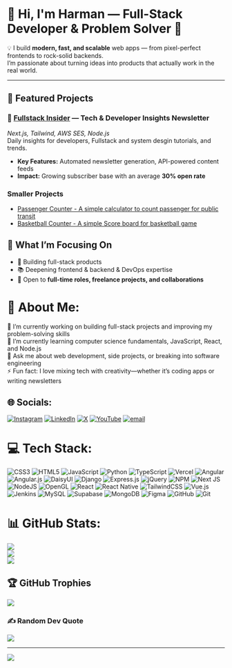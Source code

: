 # 👋 Hi, I'm Harman — Full-Stack Developer & Problem Solver 🚀

💡 I build **modern, fast, and scalable** web apps — from pixel-perfect frontends to rock-solid backends.  
I’m passionate about turning ideas into products that actually work in the real world.  

---

## 📌 Featured Projects

### 🔹 [Fullstack Insider](https://fullstackinsider.com) — Tech & Developer Insights Newsletter  
*Next.js, Tailwind, AWS SES, Node.js*  
Daily insights for developers, Fullstack and system desgin tutorials, and trends.  
- **Key Features:** Automated newsletter generation, API-powered content feeds  
- **Impact:** Growing subscriber base with an average **30% open rate**

### Smaller Projects
- [Passenger Counter - A simple calculator to count passenger for public transit](https://github.com/codeharman/Passenger-Counter)
- [Basketball Counter - A simple Score board for basketball game](https://github.com/codeharman/Basketball-Scoreboard)

## 🎯 What I’m Focusing On
- 🔨 Building full-stack products  
- 📚 Deepening frontend & backend & DevOps expertise  
- 💼 Open to **full-time roles, freelance projects, and collaborations**

# 💫 About Me:
🔭 I’m currently working on building full-stack projects and improving my problem-solving skills<br>🌱 I’m currently learning computer science fundamentals, JavaScript, React, and Node.js<br>💬 Ask me about web development, side projects, or breaking into software engineering<br>⚡ Fun fact: I love mixing tech with creativity—whether it’s coding apps or writing newsletters


## 🌐 Socials:
[![Instagram](https://img.shields.io/badge/Instagram-%23E4405F.svg?logo=Instagram&logoColor=white)](https://instagram.com/https://www.instagram.com/codeharman/) [![LinkedIn](https://img.shields.io/badge/LinkedIn-%230077B5.svg?logo=linkedin&logoColor=white)](https://linkedin.com/in/https://www.linkedin.com/in/codeharman/) [![X](https://img.shields.io/badge/X-black.svg?logo=X&logoColor=white)](https://x.com/https://x.com/codeharmann) [![YouTube](https://img.shields.io/badge/YouTube-%23FF0000.svg?logo=YouTube&logoColor=white)](https://youtube.com/@https://www.youtube.com/@codeharman) [![email](https://img.shields.io/badge/Email-D14836?logo=gmail&logoColor=white)](mailto:iamsingh.hj@gmail.com) 

# 💻 Tech Stack:
![CSS3](https://img.shields.io/badge/css3-%231572B6.svg?style=for-the-badge&logo=css3&logoColor=white) ![HTML5](https://img.shields.io/badge/html5-%23E34F26.svg?style=for-the-badge&logo=html5&logoColor=white) ![JavaScript](https://img.shields.io/badge/javascript-%23323330.svg?style=for-the-badge&logo=javascript&logoColor=%23F7DF1E) ![Python](https://img.shields.io/badge/python-3670A0?style=for-the-badge&logo=python&logoColor=ffdd54) ![TypeScript](https://img.shields.io/badge/typescript-%23007ACC.svg?style=for-the-badge&logo=typescript&logoColor=white) ![Vercel](https://img.shields.io/badge/vercel-%23000000.svg?style=for-the-badge&logo=vercel&logoColor=white) ![Angular](https://img.shields.io/badge/angular-%23DD0031.svg?style=for-the-badge&logo=angular&logoColor=white) ![Angular.js](https://img.shields.io/badge/angular.js-%23E23237.svg?style=for-the-badge&logo=angularjs&logoColor=white) ![DaisyUI](https://img.shields.io/badge/daisyui-5A0EF8?style=for-the-badge&logo=daisyui&logoColor=white) ![Django](https://img.shields.io/badge/django-%23092E20.svg?style=for-the-badge&logo=django&logoColor=white) ![Express.js](https://img.shields.io/badge/express.js-%23404d59.svg?style=for-the-badge&logo=express&logoColor=%2361DAFB) ![jQuery](https://img.shields.io/badge/jquery-%230769AD.svg?style=for-the-badge&logo=jquery&logoColor=white) ![NPM](https://img.shields.io/badge/NPM-%23CB3837.svg?style=for-the-badge&logo=npm&logoColor=white) ![Next JS](https://img.shields.io/badge/Next-black?style=for-the-badge&logo=next.js&logoColor=white) ![NodeJS](https://img.shields.io/badge/node.js-6DA55F?style=for-the-badge&logo=node.js&logoColor=white) ![OpenGL](https://img.shields.io/badge/OpenGL-%23FFFFFF.svg?style=for-the-badge&logo=opengl) ![React](https://img.shields.io/badge/react-%2320232a.svg?style=for-the-badge&logo=react&logoColor=%2361DAFB) ![React Native](https://img.shields.io/badge/react_native-%2320232a.svg?style=for-the-badge&logo=react&logoColor=%2361DAFB) ![TailwindCSS](https://img.shields.io/badge/tailwindcss-%2338B2AC.svg?style=for-the-badge&logo=tailwind-css&logoColor=white) ![Vue.js](https://img.shields.io/badge/vue.js-%2335495e.svg?style=for-the-badge&logo=vuedotjs&logoColor=%234FC08D) ![Jenkins](https://img.shields.io/badge/jenkins-%232C5263.svg?style=for-the-badge&logo=jenkins&logoColor=white) ![MySQL](https://img.shields.io/badge/mysql-4479A1.svg?style=for-the-badge&logo=mysql&logoColor=white) ![Supabase](https://img.shields.io/badge/Supabase-3ECF8E?style=for-the-badge&logo=supabase&logoColor=white) ![MongoDB](https://img.shields.io/badge/MongoDB-%234ea94b.svg?style=for-the-badge&logo=mongodb&logoColor=white) ![Figma](https://img.shields.io/badge/figma-%23F24E1E.svg?style=for-the-badge&logo=figma&logoColor=white) ![GitHub](https://img.shields.io/badge/github-%23121011.svg?style=for-the-badge&logo=github&logoColor=white) ![Git](https://img.shields.io/badge/git-%23F05033.svg?style=for-the-badge&logo=git&logoColor=white)
# 📊 GitHub Stats:
![](https://github-readme-stats.vercel.app/api?username=codeharman&theme=tokyonight&hide_border=false&include_all_commits=true&count_private=true)<br/>
![](https://nirzak-streak-stats.vercel.app/?user=codeharman&theme=tokyonight&hide_border=false)<br/>
![](https://github-readme-stats.vercel.app/api/top-langs/?username=codeharman&theme=tokyonight&hide_border=false&include_all_commits=true&count_private=true&layout=compact)

## 🏆 GitHub Trophies
![](https://github-profile-trophy.vercel.app/?username=codeharman&theme=tokyonight&no-frame=false&no-bg=false&margin-w=4)

### ✍️ Random Dev Quote
![](https://quotes-github-readme.vercel.app/api?type=horizontal&theme=radical)

---
[![](https://visitcount.itsvg.in/api?id=codeharman&icon=0&color=0)](https://visitcount.itsvg.in)

<!-- Proudly created with GPRM ( https://gprm.itsvg.in ) -->

